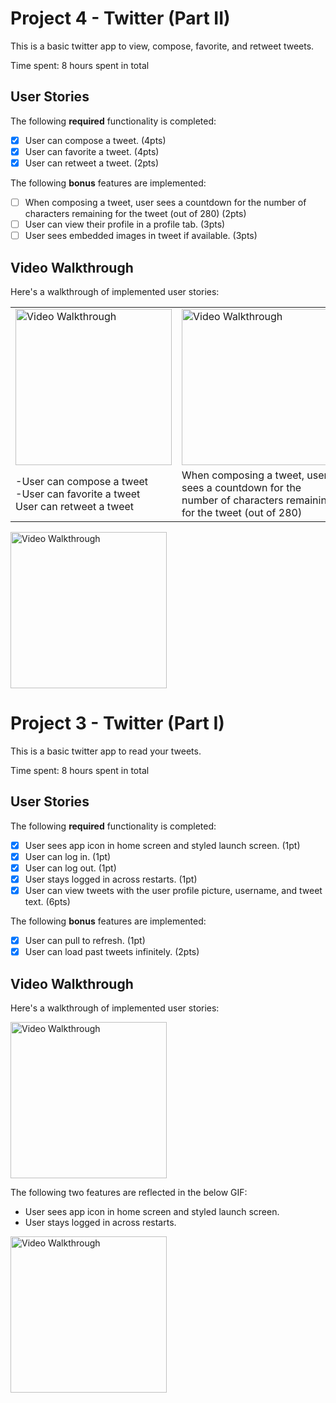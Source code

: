 
# Project 4 - Twitter (Part II)

This is a basic twitter app to view, compose, favorite, and retweet tweets.

Time spent: 8 hours spent in total

## User Stories

The following **required** functionality is completed:

- [X] User can compose a tweet. (4pts)
- [X] User can favorite a tweet. (4pts)
- [X] User can retweet a tweet. (2pts)

The following **bonus** features are implemented:

- [ ] When composing a tweet, user sees a countdown for the number of characters remaining for the tweet (out of 280) (2pts)
- [ ] User can view their profile in a profile tab. (3pts)
- [ ] User sees embedded images in tweet if available. (3pts)

## Video Walkthrough

Here's a walkthrough of implemented user stories:


<table>
 <tr>
  <td> <img src='http://g.recordit.co/UqeSBmrv1Y.gif' title='Video Walkthrough' width='250' alt='Video Walkthrough' /> </td>
  <td> <img src='https://media.giphy.com/media/ELowNFrrbkkDDzdKEo/giphy.gif' title='Video Walkthrough' width='250' alt='Video Walkthrough' /> </td>
 </tr>
 <tr>
  <td>-User can compose a tweet<br>-User can favorite a tweet<br>User can retweet a tweet</td>
  <td>When composing a tweet, user sees a countdown for the number of characters remaining for the tweet (out of 280)</td>
 </tr>
</table>

<img src='http://g.recordit.co/UqeSBmrv1Y.gif' title='Video Walkthrough' width='250' alt='Video Walkthrough' />



# Project 3 - Twitter (Part I)

This is a basic twitter app to read your tweets.

Time spent: 8 hours spent in total

## User Stories

The following **required** functionality is completed:

- [X] User sees app icon in home screen and styled launch screen. (1pt)
- [X] User can log in. (1pt)
- [X] User can log out. (1pt)
- [X] User stays logged in across restarts. (1pt)
- [X] User can view tweets with the user profile picture, username, and tweet text. (6pts)

The following **bonus** features are implemented:

- [X] User can pull to refresh. (1pt)
- [X] User can load past tweets infinitely. (2pts)

## Video Walkthrough

Here's a walkthrough of implemented user stories:

<img src='http://g.recordit.co/UjE2Hog2Oz.gif' width=250 alt='Video Walkthrough' />

The following two features are reflected in the below GIF:
 - User sees app icon in home screen and styled launch screen.
 - User stays logged in across restarts.

<img src='http://g.recordit.co/BBiDCHRPwR.gif' width=250 alt='Video Walkthrough' />




